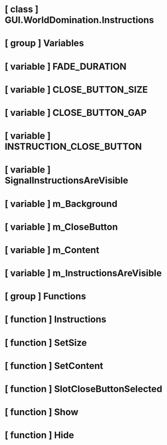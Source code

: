 # [ class ] GUI.WorldDomination.Instructions

# [ group ] Variables

# [ variable ] FADE_DURATION

# [ variable ] CLOSE_BUTTON_SIZE

# [ variable ] CLOSE_BUTTON_GAP

# [ variable ] INSTRUCTION_CLOSE_BUTTON

# [ variable ] SignalInstructionsAreVisible

# [ variable ] m_Background

# [ variable ] m_CloseButton

# [ variable ] m_Content

# [ variable ] m_InstructionsAreVisible

# [ group ] Functions

# [ function ] Instructions

# [ function ] SetSize

# [ function ] SetContent

# [ function ] SlotCloseButtonSelected

# [ function ] Show

# [ function ] Hide

